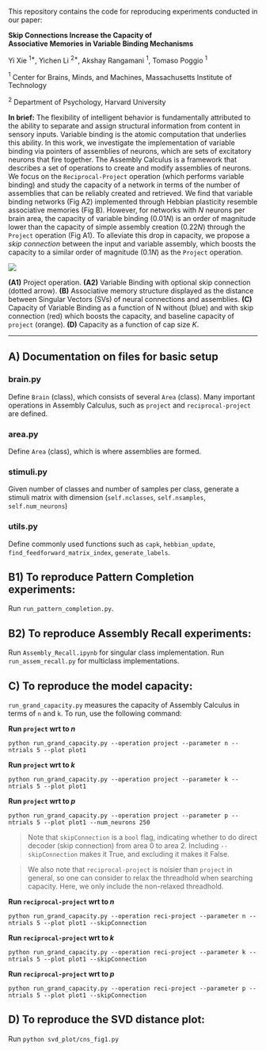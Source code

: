 This repository contains the code for reproducing experiments conducted in our paper:

**Skip Connections Increase the Capacity of <br>
Associative Memories in Variable Binding Mechanisms**

Yi Xie $^{1*}$, Yichen Li $^{2*}$, Akshay Rangamani $^{1}$, Tomaso Poggio $^{1}$

$^1$ Center for Brains, Minds, and Machines,  Massachusetts Institute of Technology

$^2$ Department of Psychology, Harvard University

**In brief:** 
The flexibility of intelligent behavior is fundamentally attributed to the ability to separate and assign structural information from content in sensory inputs. Variable binding is the atomic computation that underlies this ability. In this work, we investigate the implementation of variable binding via pointers of assemblies of neurons, which are sets of excitatory neurons that fire together. The Assembly Calculus is a framework that describes a set of operations to create and modify assemblies of neurons. We focus on the $\texttt{Reciprocal-Project}$ operation (which performs variable binding) and study the capacity of a network in terms of the number of assemblies that can be reliably created and retrieved. We find that variable binding networks (Fig A2) implemented through Hebbian plasticity resemble associative memories (Fig B). However, for networks with $N$ neurons per brain area, the capacity of variable binding ($0.01N$) is an order of magnitude lower than the capacity of simple assembly creation ($0.22N$) through the $\texttt{Project}$ operation (Fig A1). To alleviate this drop in capacity, we propose a $\textit{skip connection}$ between the input and variable assembly, which boosts the capacity to a similar order of magnitude ($0.1N$) as the $\texttt{Project}$ operation.

![](https://i.imgur.com/9AWmr4T.png)

**(A1)** Project operation. **(A2)** Variable Binding with optional skip connection (dotted arrow). **(B)** Associative memory structure displayed as the distance between Singular Vectors (SVs) of neural connections and assemblies. **(C)** Capacity of Variable Binding as a function of N without (blue) and with skip connection (red) which boosts the capacity, and baseline capacity of $\texttt{project}$ (orange). **(D)** Capacity as a function of cap size $K$.

---

## A) Documentation on files for basic setup

### brain.py 
Define `Brain` (class), which consists of several `Area` (class). 
Many important operations in Assembly Calculus, such as $\texttt{project}$ and $\texttt{reciprocal-project}$ are defined.

### area.py
Define `Area` (class), which is where assemblies are formed.

### stimuli.py
Given number of classes and number of samples per class, generate a stimuli matrix with dimension (`self.nclasses`, `self.nsamples`, `self.num_neurons`)

### utils.py
Define commonly used functions such as `capk`, `hebbian_update`, `find_feedforward_matrix_index`, `generate_labels`.

## B1) To reproduce Pattern Completion experiments:
Run  `run_pattern_completion.py`.

## B2) To reproduce Assembly Recall experiments:
Run `Assembly_Recall.ipynb` for singular class implementation.
Run `run_assem_recall.py` for multiclass implementations.

## C) To reproduce the model capacity:
`run_grand_capacity.py` measures the capacity of Assembly Calculus in terms of `n` and `k`.
To run, use the following command:

**Run $\texttt{project}$ wrt to $n$**
```
python run_grand_capacity.py --operation project --parameter n --ntrials 5 --plot plot1  
```

**Run $\texttt{project}$ wrt to $k$**
```
python run_grand_capacity.py --operation project --parameter k --ntrials 5 --plot plot1 
```

**Run $\texttt{project}$ wrt to $p$**
```
python run_grand_capacity.py --operation project --parameter p --ntrials 5 --plot plot1 --num_neurons 250
```

> Note that `skipConnection` is a `bool` flag, indicating whether to do direct decoder (skip connection) from area 0 to area 2.
Including `--skipConnection` makes it True, and excluding it makes it False.

> We also note that $\texttt{reciprocal-project}$ is noisier than $\texttt{project}$ in general, so one can consider to relax the threadhold when searching capacity. Here, we only include the non-relaxed threadhold.

**Run $\texttt{reciprocal-project}$ wrt to $n$**
```
python run_grand_capacity.py --operation reci-project --parameter n --ntrials 5 --plot plot1 --skipConnection
```

**Run $\texttt{reciprocal-project}$ wrt to $k$**
```
python run_grand_capacity.py --operation reci-project --parameter k --ntrials 5 --plot plot1 --skipConnection
```

**Run $\texttt{reciprocal-project}$ wrt to $p$**
```
python run_grand_capacity.py --operation reci-project --parameter p --ntrials 5 --plot plot1 --skipConnection
```

## D) To reproduce the SVD distance plot:
Run `python svd_plot/cns_fig1.py`
